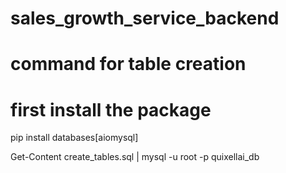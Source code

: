 # sales_growth_service_backend

# command for table creation
# first install the package

pip install databases[aiomysql]




 Get-Content create_tables.sql | mysql -u root -p quixellai_db


